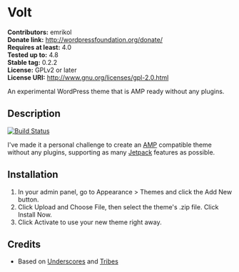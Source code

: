 # Volt 
**Contributors:** emrikol  
**Donate link:** http://wordpressfoundation.org/donate/  
**Requires at least:** 4.0  
**Tested up to:** 4.8  
**Stable tag:** 0.2.2  
**License:** GPLv2 or later  
**License URI:** http://www.gnu.org/licenses/gpl-2.0.html  

An experimental WordPress theme that is AMP ready without any plugins.


## Description 

[![Build Status](https://travis-ci.org/emrikol/volt.svg?branch=master)](https://travis-ci.org/emrikol/volt)

I've made it a personal challenge to create an [AMP](https://www.ampproject.org/) compatible theme without any plugins, supporting as many [Jetpack](https://jetpack.com/) features as possible.


## Installation 

1. In your admin panel, go to Appearance > Themes and click the Add New button.
2. Click Upload and Choose File, then select the theme's .zip file. Click Install Now.
3. Click Activate to use your new theme right away.


## Credits 

* Based on [Underscores](http://underscores.me/) and [Tribes](https://github.com/BenSibley/tribes)

